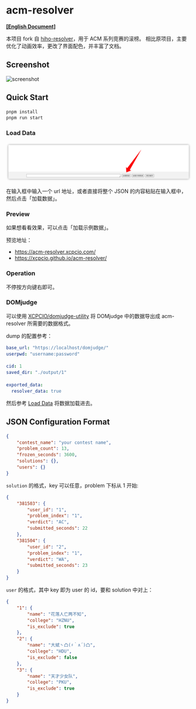 # acm-resolver

**[\[English Document\]](README.en.md)**

本项目 fork 自 [hiho-resolver](https://github.com/hiho-coder/hiho-resolver)，用于 ACM 系列竞赛的滚榜。
相比原项目，主要优化了动画效率，更改了界面配色，并丰富了文档。

## Screenshot

![screenshot](screenshots/shot1.gif)

## Quick Start

```bash
pnpm install
pnpm run start
```

### Load Data

![](screenshots/tutorial_load_data.png)

在输入框中输入一个 url 地址，或者直接将整个 JSON 的内容粘贴在输入框中，然后点击「加载数据」。

### Preview

如果想看看效果，可以点击「加载示例数据」。

预览地址：

* <https://acm-resolver.xcpcio.com/>
* <https://xcpcio.github.io/acm-resolver/>

### Operation

不停按方向键右即可。

### DOMjudge

可以使用 [XCPCIO/domjudge-utility](https://github.com/XCPCIO/domjudge-utility/tree/main/cmd/dump) 将 DOMjudge 中的数据导出成 acm-resolver 所需要的数据格式。

dump 的配置参考：

```yaml
base_url: "https://localhost/domjudge/"
userpwd: "username:password"

cid: 1
saved_dir: "./output/1"

exported_data:
  resolver_data: true
```

然后参考 [Load Data](#Load-Data) 将数据加载进去。

## JSON Configuration Format

```json
{
    "contest_name": "your contest name",
    "problem_count": 13,
    "frozen_seconds": 3600,
    "solutions": {},
    "users": {}
}
```

`solution` 的格式，key 可以任意，problem 下标从 1 开始:

```json
{
    "381503": {
        "user_id": "1",
        "problem_index": "1",
        "verdict": "AC",
        "submitted_seconds": 22
    },
    "381504": {
        "user_id": "2",
        "problem_index": "1",
        "verdict": "WA",
        "submitted_seconds": 23
    }
}
```

`user` 的格式，其中 key 即为 user 的 id，要和 solution 中对上：

```json
{
    "1": {
        "name": "花落人亡两不知",
        "college": "HZNU",
        "is_exclude": true
    },
    "2": {
        "name": "大斌丶凸(♯｀∧´)凸",
        "college": "HDU",
        "is_exclude": false
    },
    "3": {
        "name": "天才少女队",
        "college": "PKU",
        "is_exclude": true
    }
}
```
